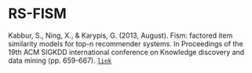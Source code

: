 # RS-FISM

Kabbur, S., Ning, X., & Karypis, G. (2013, August). Fism: factored item similarity models for top-n recommender systems. In Proceedings of the 19th ACM SIGKDD international conference on Knowledge discovery and data mining (pp. 659-667). [`link`](https://doi.org/10.1145/2487575.2487589)